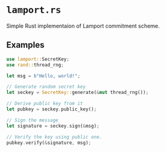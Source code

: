 # `lamport.rs`

 Simple Rust implementaion of Lamport commitment scheme.
 
## Examples
 
```rust
use lamport::SecretKey;
use rand::thread_rng;

let msg = b"Hello, world!";

// Generate random secret key
let seckey = SecretKey::generate(&mut thread_rng());

// Derive public key from it
let pubkey = seckey.public_key();

// Sign the message
let signature = seckey.sign(&msg);

// Verify the key using public one.
pubkey.verify(&signature, msg);
```
